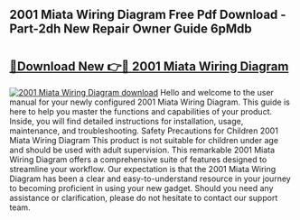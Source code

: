 ## 2001 Miata Wiring Diagram Free Pdf Download - Part-2dh New Repair Owner Guide 6pMdb

# <h2><a href="http://dfi8n4f.blite.top/?on=2001+Miata+Wiring+Diagram">🔗Download New 👉🔴 2001 Miata Wiring Diagram</a></h2>

[![2001 Miata Wiring Diagram download](https://i.imgur.com/lujVjoI.png)](http://dfi8n4f.blite.top/?on=2001+Miata+Wiring+Diagram)
Hello and welcome to the user manual for your newly configured 2001 Miata Wiring Diagram. This guide is here to help you master the functions and capabilities of your product. Inside, you will find detailed instructions for installation, usage, maintenance, and troubleshooting. Safety Precautions for Children 2001 Miata Wiring Diagram This product is not suitable for children under age and should be used with adult supervision. This remarkable 2001 Miata Wiring Diagram offers a comprehensive suite of features designed to streamline your workflow. Our expectation is that the 2001 Miata Wiring Diagram has been a clear and easy-to-understand resource in your journey to becoming proficient in using your new gadget. Should you need any assistance or clarification, please do not hesitate to contact our support team.

